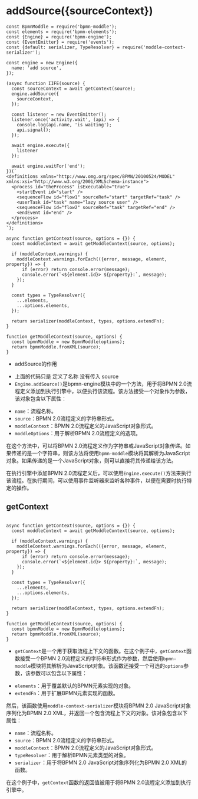 # addSource({sourceContext})

```
const BpmnModdle = require('bpmn-moddle');
const elements = require('bpmn-elements');
const {Engine} = require('bpmn-engine');
const {EventEmitter} = require('events');
const {default: serializer, TypeResolver} = require('moddle-context-serializer');

const engine = new Engine({
  name: 'add source',
});

(async function IIFE(source) {
  const sourceContext = await getContext(source);
  engine.addSource({
    sourceContext,
  });

  const listener = new EventEmitter();
  listener.once('activity.wait', (api) => {
    console.log(api.name, 'is waiting');
    api.signal();
  });

  await engine.execute({
    listener
  });

  await engine.waitFor('end');
})(`
<definitions xmlns="http://www.omg.org/spec/BPMN/20100524/MODEL" xmlns:xsi="http://www.w3.org/2001/XMLSchema-instance">
  <process id="theProcess" isExecutable="true">
    <startEvent id="start" />
    <sequenceFlow id="flow1" sourceRef="start" targetRef="task" />
    <userTask id="task" name="lazy source user" />
    <sequenceFlow id="flow2" sourceRef="task" targetRef="end" />
    <endEvent id="end" />
  </process>
</definitions>
`);

async function getContext(source, options = {}) {
  const moddleContext = await getModdleContext(source, options);

  if (moddleContext.warnings) {
    moddleContext.warnings.forEach(({error, message, element, property}) => {
      if (error) return console.error(message);
      console.error(`<${element.id}> ${property}:`, message);
    });
  }

  const types = TypeResolver({
    ...elements,
    ...options.elements,
  });

  return serializer(moddleContext, types, options.extendFn);
}

function getModdleContext(source, options) {
  const bpmnModdle = new BpmnModdle(options);
  return bpmnModdle.fromXML(source);
}

```

- addSource的作用

* 上面的代码只是 定义了名称 没有传入 source
* `Engine.addSource()`是bpmn-engine模块中的一个方法，用于将BPMN 2.0流程定义添加到执行引擎中，以便执行该流程。该方法接受一个对象作为参数，该对象包含以下属性：

- `name`：流程名称。
- `source`：BPMN 2.0流程定义的字符串形式。
- `moddleContext`：BPMN 2.0流程定义的JavaScript对象形式。
- `moddleOptions`：用于解析BPMN 2.0流程定义的选项。

在这个方法中，可以将BPMN 2.0流程定义作为字符串或JavaScript对象传递。如果传递的是一个字符串，则该方法将使用`bpmn-moddle`模块将其解析为JavaScript对象。如果传递的是一个JavaScript对象，则可以直接将其传递给该方法。

在执行引擎中添加BPMN 2.0流程定义后，可以使用`Engine.execute()`方法来执行该流程。在执行期间，可以使用事件监听器来监听各种事件，以便在需要时执行特定的操作。

## getContext

```

async function getContext(source, options = {}) {
  const moddleContext = await getModdleContext(source, options);

  if (moddleContext.warnings) {
    moddleContext.warnings.forEach(({error, message, element, property}) => {
      if (error) return console.error(message);
      console.error(`<${element.id}> ${property}:`, message);
    });
  }

  const types = TypeResolver({
    ...elements,
    ...options.elements,
  });

  return serializer(moddleContext, types, options.extendFn);
}

function getModdleContext(source, options) {
  const bpmnModdle = new BpmnModdle(options);
  return bpmnModdle.fromXML(source);
}

```

- `getContext`是一个用于获取流程上下文的函数。在这个例子中，`getContext`函数接受一个BPMN 2.0流程定义的字符串形式作为参数，然后使用`bpmn-moddle`模块将其解析为JavaScript对象。该函数还接受一个可选的`options`参数，该参数可以包含以下属性：

* `elements`：用于覆盖默认的BPMN元素实现的对象。
* `extendFn`：用于扩展BPMN元素实现的函数。

然后，该函数使用`moddle-context-serializer`模块将BPMN 2.0 JavaScript对象序列化为BPMN 2.0 XML，并返回一个包含流程上下文的对象。该对象包含以下属性：

- `name`：流程名称。
- `source`：BPMN 2.0流程定义的字符串形式。
- `moddleContext`：BPMN 2.0流程定义的JavaScript对象形式。
- `typeResolver`：用于解析BPMN元素类型的对象。
- `serializer`：用于将BPMN 2.0 JavaScript对象序列化为BPMN 2.0 XML的函数。

在这个例子中，`getContext`函数的返回值被用于将BPMN 2.0流程定义添加到执行引擎中。
